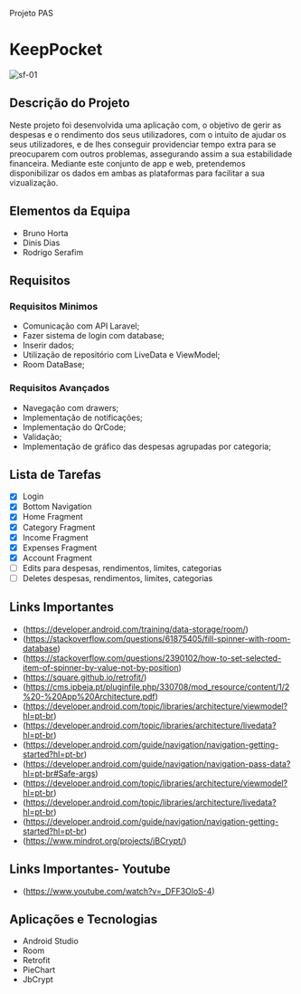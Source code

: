 Projeto PAS
# KeepPocket
![sf-01](https://user-images.githubusercontent.com/101331020/176289400-f1c3c31a-c329-4352-a8d7-1e63f2943ba6.png)


## Descrição do Projeto
Neste projeto foi desenvolvida uma aplicação com, o objetivo de gerir as despesas e o rendimento dos seus utilizadores, com o intuito de ajudar os seus utilizadores, e de lhes conseguir providenciar tempo extra para se preocuparem com outros problemas, assegurando assim a sua estabilidade financeira. Mediante este conjunto de app e web, pretendemos disponibilizar os dados em ambas as plataformas para facilitar a sua vizualização. 

## Elementos da Equipa
* Bruno Horta
* Dinis Dias
* Rodrigo Serafim

## Requisitos
### Requisitos Minimos
* Comunicação com API Laravel;
* Fazer sistema de login com database;
* Inserir dados;
* Utilização de repositório com LiveData e ViewModel;
* Room DataBase;

### Requisitos Avançados
* Navegação com drawers;
* Implementação de notificações;
* Implementação do QrCode;
* Validação;
* Implementação de gráfico das despesas agrupadas por categoria;

## Lista de Tarefas
- [x] Login
- [x] Bottom Navigation
- [x] Home Fragment
- [x] Category Fragment
- [x] Income Fragment
- [x] Expenses Fragment
- [x] Account Fragment
- [ ] Edits para despesas, rendimentos, limites, categorias
- [ ] Deletes despesas, rendimentos, limites, categorias

## Links Importantes
* (https://developer.android.com/training/data-storage/room/)
* (https://stackoverflow.com/questions/61875405/fill-spinner-with-room-database)
* (https://stackoverflow.com/questions/2390102/how-to-set-selected-item-of-spinner-by-value-not-by-position)
* (https://square.github.io/retrofit/)
* (https://cms.ipbeja.pt/pluginfile.php/330708/mod_resource/content/1/2%20-%20App%20Architecture.pdf)
* (https://developer.android.com/topic/libraries/architecture/viewmodel?hl=pt-br)
* (https://developer.android.com/topic/libraries/architecture/livedata?hl=pt-br)
* (https://developer.android.com/guide/navigation/navigation-getting-started?hl=pt-br)
* (https://developer.android.com/guide/navigation/navigation-pass-data?hl=pt-br#Safe-args)
* (https://developer.android.com/topic/libraries/architecture/viewmodel?hl=pt-br)
* (https://developer.android.com/topic/libraries/architecture/livedata?hl=pt-br)
* (https://developer.android.com/guide/navigation/navigation-getting-started?hl=pt-br)
* (https://www.mindrot.org/projects/jBCrypt/)

## Links Importantes- Youtube
* (https://www.youtube.com/watch?v=_DFF3OloS-4)

## Aplicações e Tecnologias
* Android Studio 
* Room
* Retrofit
* PieChart
* JbCrypt
